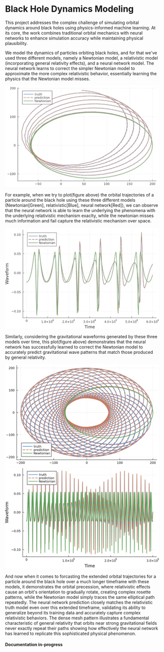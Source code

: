 # Black Hole Dynamics Modeling

This project addresses the complex challenge of simulating orbital dynamics around black holes using physics-informed machine learning. At its core, the work combines traditional orbital mechanics with neural networks to enhance simulation accuracy while maintaining physical plausibility.

We model the dynamics of particles orbiting black holes, and for that we've used three different models, namely a Newtonian model, a relativistic model (incorporating general relativity effects), and a neural network model. The neural network learns to correct the simpler Newtonian model to approximate the more complex relativistic behavior, essentially learning the physics that the Newtonian model misses. 

<img src="./assets/image1.png">

For example, when we try to plot(figure above) the orbital trajectories of a particle around  the black hole using these three different models (Newtonian[Green], relativistic[Blue], neural network[Red]), we can observe that the neural network is able to learn the underlying the phenomena with the underlying relativistic mechanism exaclty, while the newtonian misses much information and fail capture the relativistic mechanism over space.

<img src="./assets/image2.png">

Similarly, considering the gravitational waveforms generated by these three models over time, this plot(figure above) demonstrates that the neural network has successfully learned to correct the Newtonian model to accurately predict gravitational wave patterns that match those produced by general relativity.

<img src="./assets/image3.png">
<img src="./assets/image4.png">

And now when it comes to forcasting the extended orbital trajectories for a particle around the black hole over a much longer timeframe with these models, it demonstrates the orbital precession, where relativistic effects cause an orbit's orientation to gradually rotate, creating complex rosette patterns, while the Newtonian model simply traces the same elliptical path repeatedly. The neural network prediction closely matches the relativistic truth model even over this extended timeframe, validating its ability to generalize beyond its training data and accurately capture complex relativistic behaviors. The dense mesh pattern illustrates a fundamental characteristic of general relativity that orbits near strong gravitational fields never exactly repeat their paths showing how effectively the neural network has learned to replicate this sophisticated physical phenomenon.


#### Documentation in-progress
